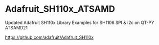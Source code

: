 # Adafruit_SH110x_ATSAMD
 Updated Adafruit SH110x Library Examples for SH1106 SPI & i2c on QT-PY ATSAMD21


https://github.com/adafruit/Adafruit_SH110x

